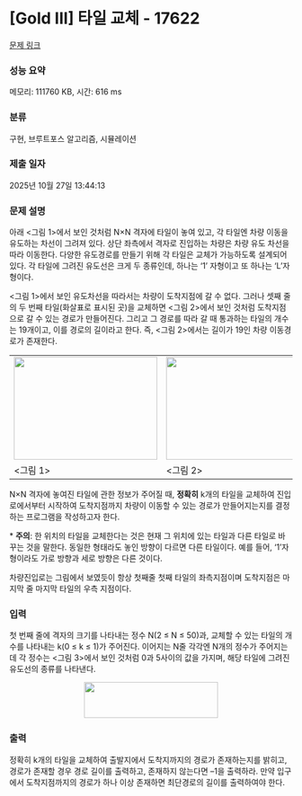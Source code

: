 # [Gold III] 타일 교체 - 17622 

[문제 링크](https://www.acmicpc.net/problem/17622) 

### 성능 요약

메모리: 111760 KB, 시간: 616 ms

### 분류

구현, 브루트포스 알고리즘, 시뮬레이션

### 제출 일자

2025년 10월 27일 13:44:13

### 문제 설명

<p>아래 <그림 1>에서 보인 것처럼 N×N 격자에 타일이 놓여 있고, 각 타일엔 차량 이동을 유도하는 차선이 그려져 있다. 상단 좌측에서 격자로 진입하는 차량은 차량 유도 차선을 따라 이동한다. 다양한 유도경로를 만들기 위해 각 타일은 교체가 가능하도록 설계되어 있다. 각 타일에 그려진 유도선은 크게 두 종류인데, 하나는 ‘1’ 자형이고 또 하나는 ‘L’자 형이다.</p>

<p><그림 1>에서 보인 유도차선을 따라서는 차량이 도착지점에 갈 수 없다. 그러나 셋째 줄의 두 번째 타일(화살표로 표시된 곳)을 교체하면 <그림 2>에서 보인 것처럼 도착지점으로 갈 수 있는 경로가 만들어진다. 그리고 그 경로를 따라 갈 때 통과하는 타일의 개수는 19개이고, 이를 경로의 길이라고 한다. 즉, <그림 2>에서는 길이가 19인 차량 이동경로가 존재한다.</p>

<table class="table table-bordered td-center">
	<tbody>
		<tr>
			<td><img alt="" src="https://upload.acmicpc.net/3ddfb811-5bcf-4a49-9189-75f8dc182bc8/-/preview/" style="width: 255px; height: 183px;"></td>
			<td><img alt="" src="https://upload.acmicpc.net/b77b382a-54be-46e6-a7cc-8e1611ef4819/-/preview/" style="width: 257px; height: 183px;"></td>
		</tr>
		<tr>
			<td><그림 1></td>
			<td><그림 2></td>
		</tr>
	</tbody>
</table>

<p>N×N 격자에 놓여진 타일에 관한 정보가 주어질 때, <strong>정확히</strong> k개의 타일을 교체하여 진입로에서부터 시작하여 도착지점까지 차량이 이동할 수 있는 경로가 만들어지는지를 결정하는 프로그램을 작성하고자 한다.</p>

<p>* <strong>주의</strong>: 한 위치의 타일을 교체한다는 것은 현재 그 위치에 있는 타일과 다른 타일로 바꾸는 것을 말한다. 동일한 형태라도 놓인 방향이 다르면 다른 타일이다. 예를 들어, ‘1’자형이라도 가로 방향과 세로 방향은 다른 것이다.</p>

<p>차량진입로는 그림에서 보였듯이 항상 첫째줄 첫째 타일의 좌측지점이며 도착지점은 마지막 줄 마지막 타일의 우측 지점이다.</p>

### 입력 

 <p>첫 번째 줄에 격자의 크기를 나타내는 정수 N(2 ≤ N ≤ 50)과, 교체할 수 있는 타일의 개수를 나타내는 k(0 ≤ k ≤ 1)가 주어진다. 이어지는 N줄 각각엔 N개의 정수가 주어지는데 각 정수는 <그림 3>에서 보인 것처럼 0과 5사이의 값을 가지며, 해당 타일에 그려진 유도선의 종류를 나타낸다.</p>

<p style="text-align: center;"><img alt="" src="https://upload.acmicpc.net/6a4b3140-614c-4965-9289-dbebdb647c62/-/preview/" style="width: 238px; height: 64px;"></p>

### 출력 

 <p>정확히 k개의 타일을 교체하여 출발지에서 도착지까지의 경로가 존재하는지를 밝히고, 경로가 존재할 경우 경로 길이를 출력하고, 존재하지 않는다면 –1을 출력하라. 만약 입구에서 도착지점까지의 경로가 하나 이상 존재하면 최단경로의 길이를 출력하여야 한다.</p>

